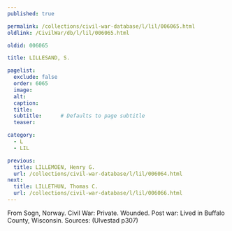 ```yaml
---
published: true

permalink: /collections/civil-war-database/l/lil/006065.html
oldlink: /CivilWar/db/l/lil/006065.html

oldid: 006065

title: LILLESAND, S.

pagelist:
  exclude: false
  order: 6065
  image: 
  alt:
  caption:
  title:
  subtitle:      # Defaults to page subtitle
  teaser:

category: 
  - L 
  - LIL

previous:
  title: LILLEMOEN, Henry G.
  url: /collections/civil-war-database/l/lil/006064.html  
next:
  title: LILLETHUN, Thomas C.
  url: /collections/civil-war-database/l/lil/006066.html   
---
```

From Sogn, Norway. Civil War: Private. Wounded. Post war: Lived in Buffalo County, Wisconsin. Sources: (Ulvestad p307)